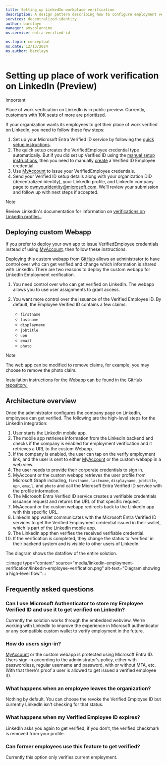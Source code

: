 ```yaml
---
title: Setting up LinkedIn workplace verification
description: A design pattern describing how to configure employment verification using LinkedIn
services: decentralized-identity
author: barclayn
manager: amycolannino
ms.service: entra-verified-id

ms.topic: conceptual
ms.date: 12/13/2024
ms.author: barclayn
---
```


# Setting up place of work verification on LinkedIn (Preview)

> [!IMPORTANT]
> Place of work verification on LinkedIn is in public preview. Currently, customers with 10K seats of more are prioritized.

If your organization wants its employees to get their place of work verified on LinkedIn, you need to follow these few steps:

1. Set up your Microsoft Entra Verified ID service by following the [quick setup instructions](verifiable-credentials-configure-tenant-quick.md).
1. The quick setup creates the VerifiedEmployee credential type automatically. But if you did set up Verified ID using the [manual setup instructions](verifiable-credentials-configure-tenant.md), then you need to manually [create](how-to-use-quickstart-verifiedemployee.md#create-a-verified-employee-credential) a Verified ID Employee credential.
1. Use [MyAccount](verifiable-credentials-configure-tenant-quick.md#myaccount-available-now-to-simplify-issuance-of-workplace-credentials) to issue your VerifiedEmployee credentials.
1. Send your Verified ID setup details along with your organization DID (decentralized identity), your LinkedIn profile, and LinkedIn company page to [ownyouridentity@microsoft.com](mailto:ownyouridentity@microsoft.com). We'll review your submission and follow up with next steps if accepted.

>[!NOTE]
> Review LinkedIn's documentation for information on [verifications on LinkedIn profiles.](https://www.linkedin.com/help/linkedin/answer/a1359065).

## Deploying custom Webapp

If you prefer to deploy your own app to issue VerifiedEmployee credentials instead of using [MyAccount](https://myaccount.microsoft.com), then follow these instructions.

Deploying this custom webapp from [GitHub](https://github.com/Azure-Samples/VerifiedEmployeeIssuance) allows an administrator to have control over who can get verified and change which information is shared with LinkedIn.
There are two reasons to deploy the custom webapp for LinkedIn Employment verification.

1. You need control over who can get verified on LinkedIn. The webapp allows you to use user assignments to grant access.
1. You want more control over the issuance of the Verified Employee ID. By default, the Employee Verified ID contains a few claims:

   - ```firstname```
   - ```lastname```
   - ```displayname```
   - ```jobtitle```
   - ```upn```
   - ```email```
   - ```photo```

>[!NOTE]
>The web app can be modified to remove claims, for example, you may choose to remove the photo claim.

Installation instructions for the Webapp can be found in the [GitHub repository.](https://github.com/Azure-Samples/VerifiedEmployeeIssuance/blob/main/ReadmeFiles/Deployment.md)

## Architecture overview

Once the administrator configures the company page on LinkedIn, employees can get verified. The following are the high-level steps for the LinkedIn integration:

1. User starts the LinkedIn mobile app. 
1. The mobile app retrieves information from the LinkedIn backend and checks if the company is enabled for employment verification and it retrieves a URL to the custom Webapp.
1. If the company is enabled, the user can tap on the verify employment link, and the user is sent to either [MyAccount](https://myaccount.microsoft.com) or the custom webapp in a web view.
1. The user needs to provide their corporate credentials to sign in.
1. MyAccount or the custom webapp retrieves the user profile from Microsoft Graph including, ```firstname```, ```lastname```, ```displayname```, ```jobtitle```, ```upn```, ```email```, and ```photo``` and call the Microsoft Entra Verified ID service with the profile information.
1. The Microsoft Entra Verified ID service creates a verifiable credentials issuance request and returns the URL of that specific request.
1. MyAccount or the custom webapp redirects back to the LinkedIn app with this specific URL.
1. LinkedIn app wallet communicates with the Microsoft Entra Verified ID services to get the Verified Employment credential issued in their wallet, which is part of the LinkedIn mobile app.
1. The LinkedIn app then verifies the received verifiable credential.
1. If the verification is completed, they change the status to 'verified' in their backend system and is visible to other users of LinkedIn.

The diagram shows the dataflow of the entire solution.

   :::image type="content" source="media/linkedin-employment-verification/linkedin-employee-verification.png" alt-text="Diagram showing a high-level flow.":::

## Frequently asked questions

### Can I use Microsoft Authenticator to store my Employee Verified ID and use it to get verified on LinkedIn?

Currently the solution works through the embedded webview. We're working with LinkedIn to improve the experience in Microsoft authenticator or any compatible custom wallet to verify employment in the future.

### How do users sign-in?

[MyAccount](https://myaccount.microsoft.com) or the custom webapp is protected using Microsoft Entra ID. Users sign-in according to the administrator's policy, either with passwordless, regular username and password, with or without MFA, etc. With that there's proof a user is allowed to get issued a verified employee ID.

### What happens when an employee leaves the organization?

Nothing by default. You can choose the revoke the Verified Employee ID but currently LinkedIn isn't checking for that status.

### What happens when my Verified Employee ID expires?

LinkedIn asks you again to get verified, if you don’t, the verified checkmark is removed from your profile.

### Can former employees use this feature to get verified?

Currently this option only verifies current employment.
